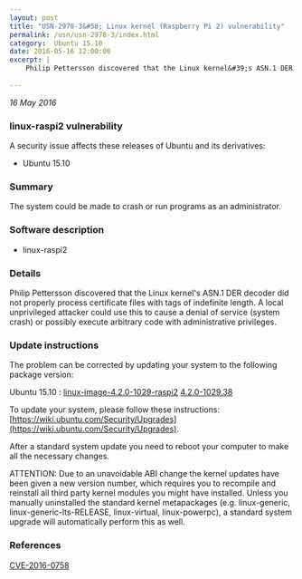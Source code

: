 ```yaml
---
layout: post
title: "USN-2978-3&#58; Linux kernel (Raspberry Pi 2) vulnerability"
permalink: /usn/usn-2978-3/index.html
category:  Ubuntu 15.10
date: 2016-05-16 12:00:00
excerpt: |
    Philip Pettersson discovered that the Linux kernel&#39;s ASN.1 DER decoder did not properly process certificate files with tags of indefinite length. A local unprivileged attacker could use this to cause a denial of service (system crash) or possibly execute arbitrary code with administrative privileges. 
    
--- 
```

 
 

*16 May 2016*

### linux-raspi2 vulnerability

A security issue affects these releases of Ubuntu and its derivatives:

* Ubuntu 15.10

### Summary

The system could be made to crash or run programs as an administrator. 

### Software description

* linux-raspi2 

### Details

Philip Pettersson discovered that the Linux kernel&#39;s ASN.1 DER decoder did not properly process certificate files with tags of indefinite length. A local unprivileged attacker could use this to cause a denial of service (system crash) or possibly execute arbitrary code with administrative privileges. 

### Update instructions

The problem can be corrected by updating your system to the following package version:

Ubuntu 15.10
 : [linux-image-4.2.0-1029-raspi2](https://launchpad.net/ubuntu/+source/linux-raspi2) <span> [4.2.0-1029.38](https://launchpad.net/ubuntu/+source/linux-raspi2/4.2.0-1029.38) </span> 

To update your system, please follow these instructions: [https://wiki.ubuntu.com/Security/Upgrades](https://wiki.ubuntu.com/Security/Upgrades).

After a standard system update you need to reboot your computer to make all the necessary changes.

ATTENTION: Due to an unavoidable ABI change the kernel updates have been given a new version number, which requires you to recompile and reinstall all third party kernel modules you might have installed. Unless you manually uninstalled the standard kernel metapackages (e.g. linux-generic, linux-generic-lts-RELEASE, linux-virtual, linux-powerpc), a standard system upgrade will automatically perform this as well. 

### References

 
 [CVE-2016-0758](http://people.ubuntu.com/~ubuntu-security/cve/CVE-2016-0758)
 

